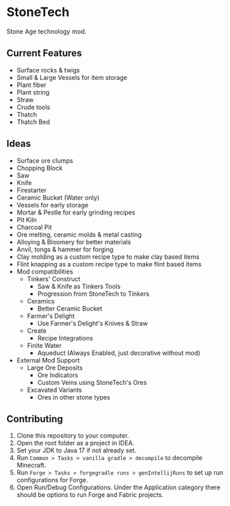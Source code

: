 # StoneTech

Stone Age technology mod.

## Current Features

- Surface rocks & twigs
- Small & Large Vessels for item storage
- Plant fiber
- Plant string
- Straw
- Crude tools
- Thatch
- Thatch Bed

## Ideas

- Surface ore clumps
- Chopping Block
- Saw
- Knife
- Firestarter
- Ceramic Bucket (Water only)
- Vessels for early storage
- Mortar & Pestle for early grinding recipes
- Pit Kiln
- Charcoal Pit
- Ore melting, ceramic molds & metal casting
- Alloying & Bloomery for better materials
- Anvil, tongs & hammer for forging
- Clay molding as a custom recipe type to make clay based items
- Flint knapping as a custom recipe type to make flint based items
- Mod compatibilities
  - Tinkers' Construct
    - Saw & Knife as Tinkers Tools
    - Progression from StoneTech to Tinkers
  - Ceramics
    - Better Ceramic Bucket
  - Farmer's Delight
    - Use Farmer's Delight's Knives & Straw
  - Create
    - Recipe Integrations
  - Finite Water
    - Aqueduct (Always Enabled, just decorative without mod)
- External Mod Support
  - Large Ore Deposits
    - Ore Indicators
    - Custom Veins using StoneTech's Ores
  - Excavated Variants
    - Ores in other stone types

## Contributing

1. Clone this repository to your computer.
2. Open the root folder as a project in IDEA.
3. Set your JDK to Java 17 if not already set.
4. Run `Common > Tasks > vanilla gradle > decompile` to decompile Minecraft.
5. Run `Forge > Tasks > forgegradle runs > genIntellijRuns` to set up run configurations for Forge.
6. Open Run/Debug Configurations. Under the Application category there should be options to run Forge and Fabric projects.
